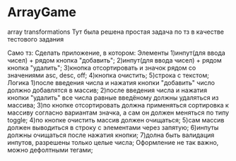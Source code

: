 # ArrayGame
array transformations
Тут была решена простая задача по тз в качестве тестового задания

Само тз:
Сделать приложение, в котором:
    Элементы
      1)инпут(для ввода чисел) + рядом кнопка "добавить";
      2)инпут(для ввода чисел) + рядом кнопка "удалить";
      3)кнопка отсортировать и значок рядом со значениями asc, desc, off;
      4)кнопка очистить;
      5)строка с текстом;
    Логика
      1)после введения числа и нажатия кнопки "добавить" число должно добавлятся в массив;
      2)после введения числа и нажатия кнопки "удалить" все числа равные введёному должны удаляться из массива;
      3)по кнопке отсортировать должна применяться сортировка к массиву согласно вариантам значка, а сам он должен меняться по типу toggle;
      4)по кнопке очистить массив должен очищаться;
      5)сам массив должен выводиться в строку с элементами через запятую;
      6)инпуты должны очищаться после нажатия кнопки;
      7)долна быть валидация инпутов, разрешены только целые числа;
    Оформление не так важно, можно дефолтными тегами;
